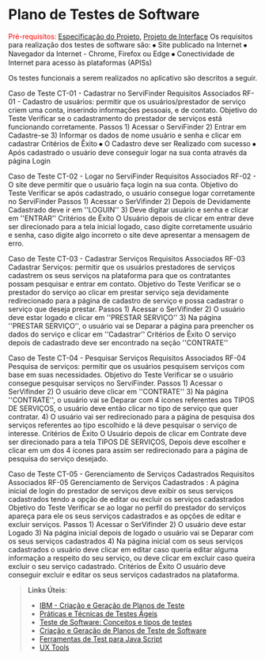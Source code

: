 # Plano de Testes de Software

<span style="color:red">Pré-requisitos: <a href="2-Especificação do Projeto.md"> Especificação do Projeto</a></span>, <a href="3-Projeto de Interface.md"> Projeto de Interface</a>
Os requisitos para realização dos testes de software são:
⦁	Site publicado na Internet
⦁	Navegador da Internet - Chrome, Firefox ou Edge
⦁	Conectividade de Internet para acesso às plataformas (APISs)

Os testes funcionais a serem realizados no aplicativo são descritos a seguir.

Caso de Teste	CT-01 - Cadastrar no ServiFinder
Requisitos Associados	RF-01 - Cadastro de usuários: permitir que os usuários/prestador de serviço criem uma conta, inserindo informações pessoais, e de contato.
Objetivo do Teste	Verificar se o cadastramento do prestador de serviços está funcionando corretamente.
Passos	1) Acessar o ServiFinder
2) Entrar em Cadastre-se
3) Informar os dados de nome usuário e senha e clicar em cadastrar
Critérios de Êxito	⦁	O Cadastro deve ser Realizado com sucesso
⦁	Após cadastrado o usuário deve conseguir logar na sua conta através da página Login


Caso de Teste	CT-02 - Logar no ServiFinder
Requisitos Associados	RF-02 - O site deve permitir que o usuário faça login na sua conta.
Objetivo do Teste	Verificar se após cadastrado, o usuário consegue logar corretamente no ServiFinder
Passos	1) Acessar o SerVifinder
2) Depois de Devidamente Cadastrado deve ir em ''LOGUIN''
3) Deve digitar usuário e senha e clicar em ''ENTRAR''
Critérios de Êxito	O Usuário depois de clicar em entrar deve ser direcionado para a tela inicial logado, caso digite corretamente usuário e senha, caso digite algo incorreto o site deve apresentar a mensagem de erro.
	

Caso de Teste	CT-03 - Cadastrar Serviços
Requisitos Associados	RF-03 Cadastrar Serviços: permitir que os usuários prestadores de serviços cadastrem os seus serviços na plataforma para que os contratantes possam pesquisar e entrar em contato.
Objetivo do Teste	Verificar se o prestador do serviço ao clicar em prestar serviço seja devidamente redirecionado para a página de cadastro de serviço e possa cadastrar o serviço que deseja prestar.
Passos	1) Acessar o SerVifinder
2) O usuário deve estar logado e clicar em ''PRESTAR SERVIÇO''
3) Na página ''PRESTAR SERVIÇO'', o usuário vai se Deparar a página para preencher os dados do serviço e clicar em ''Cadastrar''
Critérios de Êxito	O serviço depois de cadastrado deve ser encontrado na seção ''CONTRATE'' 
	


Caso de Teste	CT-04 - Pesquisar Serviços
Requisitos Associados	RF-04 Pesquisa de serviços: permitir que os usuários pesquisem serviços com base em suas necessidades.
Objetivo do Teste	Verificar se o usuário consegue pesquisar serviços no ServiFinder.
Passos	1) Acessar o SerVifinder
2) O usuário deve clicar em ''CONTRATE''
3) Na página ''CONTRATE'', o usuário vai se Deparar com 4 ícones referentes aos TIPOS DE SERVIÇOS, o usuário deve então clicar no tipo de serviço que quer contratar.
4) O usuário vai ser redirecionado para a página de pesquisa dos serviços referentes ao tipo escolhido e lá deve pesquisar o serviço de interesse.
Critérios de Êxito	O Usuário depois de clicar em Contrate deve ser direcionado para a tela TIPOS DE SERVIÇOS, Depois deve escolher e clicar em um dos 4 ícones para assim ser redirecionado para a página de pesquisa do serviço desejado.
	



Caso de Teste	CT-05 - Gerenciamento de Serviços Cadastrados
Requisitos Associados	RF-05  Gerenciamento de Serviços Cadastrados : A página inicial de login do prestador de serviços deve exibir os seus serviços cadastrados tendo a opção de editar ou excluir os serviços cadastrados
Objetivo do Teste	Verificar se ao logar no perfil do prestador do serviços apareça para ele os seus serviços cadastrados e as opções de editar e excluir serviços.
Passos	1) Acessar o SerVifinder
2) O usuário deve estar Logado
3) Na página inicial depois de logado o usuário vai se Deparar com os seus serviços cadastrados 
4) Na página inicial com os seus serviços cadastrados o usuário deve clicar em editar caso queria editar alguma informação a respeito do seu serviço, ou deve clicar em excluir caso queira excluir o seu serviço cadastrado.
Critérios de Êxito	O usuário deve conseguir excluir e editar os seus serviços cadastrados na plataforma.





 
> **Links Úteis**:
> - [IBM - Criação e Geração de Planos de Teste](https://www.ibm.com/developerworks/br/local/rational/criacao_geracao_planos_testes_software/index.html)
> - [Práticas e Técnicas de Testes Ágeis](http://assiste.serpro.gov.br/serproagil/Apresenta/slides.pdf)
> -  [Teste de Software: Conceitos e tipos de testes](https://blog.onedaytesting.com.br/teste-de-software/)
> - [Criação e Geração de Planos de Teste de Software](https://www.ibm.com/developerworks/br/local/rational/criacao_geracao_planos_testes_software/index.html)
> - [Ferramentas de Test para Java Script](https://geekflare.com/javascript-unit-testing/)
> - [UX Tools](https://uxdesign.cc/ux-user-research-and-user-testing-tools-2d339d379dc7)
